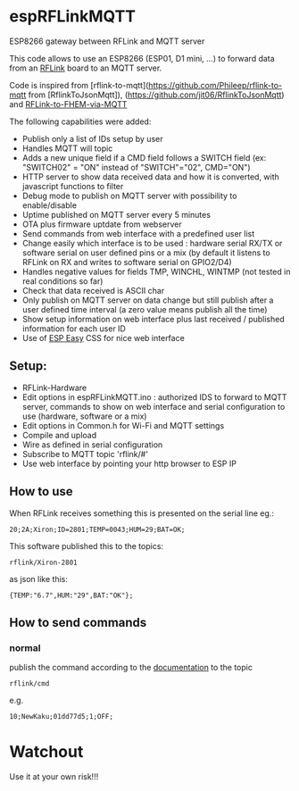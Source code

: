 # espRFLinkMQTT
ESP8266 gateway between RFLink and MQTT server

This code allows to use an ESP8266 (ESP01, D1 mini, ...) to forward data from an [RFLink](http://rflink.nl) board to an MQTT server.

Code is inspired from [rflink-to-mqtt](https://github.com/Phileep/rflink-to-mqtt from [RflinkToJsonMqtt]), (https://github.com/jit06/RflinkToJsonMqtt) and [RFLink-to-FHEM-via-MQTT](https://github.com/lubeda/RFLink-to-FHEM-via-MQTT/)

The following capabilities were added:
- Publish only a list of IDs setup by user
- Handles MQTT will topic
- Adds a new unique field if a CMD field follows a SWITCH field (ex: "SWITCH02" = "ON" instead of "SWITCH"="02", CMD="ON")
- HTTP server to show data received data and how it is converted, with javascript functions to filter
- Debug mode to publish on MQTT server with possibility to enable/disable
- Uptime published on MQTT server every 5 minutes
- OTA plus firmware uptdate from webserver
- Send commands from web interface with a predefined user list
- Change easily which interface is to be used : hardware serial RX/TX or software serial on user defined pins or a mix (by default it listens to RFLink on RX and writes to software serial on GPIO2/D4)
- Handles negative values for fields TMP, WINCHL, WINTMP (not tested in real conditions so far)
- Check that data received is ASCII char
- Only publish on MQTT server on data change but still publish after a user defined time interval (a zero value means publish all the time)
- Show setup information on web interface plus last received / published information for each user ID
- Use of [ESP Easy](https://github.com/letscontrolit/ESPEasy) CSS for nice web interface

## Setup:

- RFLink-Hardware
- Edit options in espRFLinkMQTT.ino : authorized IDS to forward to MQTT server, commands to show on web interface and serial configuration to use (hardware, software or a mix)
- Edit options in Common.h for Wi-Fi and MQTT settings
- Compile and upload
- Wire as defined in serial configuration
- Subscribe to MQTT topic 'rflink/#'
- Use web interface by pointing your http browser to ESP IP

## How to use

When RFLink receives something this is presented on the serial line eg.:

```
20;2A;Xiron;ID=2801;TEMP=0043;HUM=29;BAT=OK;
```

This software published this to the topics:

```
rflink/Xiron-2801
```
as json like this:
```
{TEMP:"6.7",HUM:"29",BAT:"OK"};
```

## How to send commands
### normal

publish the command according to the [documentation](http://www.rflink.nl/blog2/protref) to the topic

```
rflink/cmd
```

e.g.
```
10;NewKaku;01dd77d5;1;OFF;
```

# Watchout
Use it at your own risk!!!

